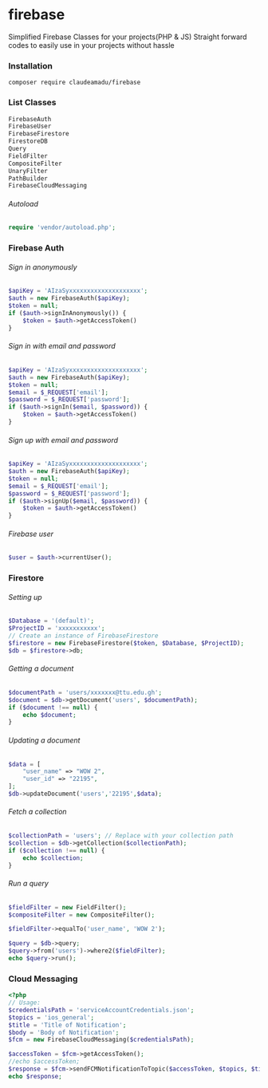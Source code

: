 # firebase
Simplified Firebase Classes for your projects(PHP & JS)
Straight forward codes to easily use in your projects without hassle

### Installation
```
composer require claudeamadu/firebase
```

### List Classes
```php
FirebaseAuth
FirebaseUser
FirebaseFirestore
FirestoreDB
Query
FieldFilter
CompositeFilter
UnaryFilter
PathBuilder
FirebaseCloudMessaging
```

###### Autoload
```php
require 'vendor/autoload.php';
```

### Firebase Auth

###### Sign in anonymously
```php
$apiKey = 'AIzaSyxxxxxxxxxxxxxxxxxxxx';
$auth = new FirebaseAuth($apiKey);
$token = null;
if ($auth->signInAnonymously()) {
    $token = $auth->getAccessToken()
}
```

###### Sign in with email and password
```php
$apiKey = 'AIzaSyxxxxxxxxxxxxxxxxxxxx';
$auth = new FirebaseAuth($apiKey);
$token = null;
$email = $_REQUEST['email'];
$password = $_REQUEST['password'];
if ($auth->signIn($email, $password)) {
    $token = $auth->getAccessToken()
}
```

###### Sign up with email and password
```php
$apiKey = 'AIzaSyxxxxxxxxxxxxxxxxxxxx';
$auth = new FirebaseAuth($apiKey);
$token = null;
$email = $_REQUEST['email'];
$password = $_REQUEST['password'];
if ($auth->signUp($email, $password)) {
    $token = $auth->getAccessToken()
}
```

###### Firebase user
```php
$user = $auth->currentUser();
```

### Firestore

###### Setting up 
```php
$Database = '(default)';
$ProjectID = 'xxxxxxxxxxx';
// Create an instance of FirebaseFirestore
$firestore = new FirebaseFirestore($token, $Database, $ProjectID);
$db = $firestore->db;
```

###### Getting a document
```php
$documentPath = 'users/xxxxxxx@ttu.edu.gh'; 
$document = $db->getDocument('users', $documentPath);
if ($document !== null) {
    echo $document;
}
```

###### Updating a document
```php
$data = [
    "user_name" => "WOW 2",    
    "user_id" => "22195",    
];
$db->updateDocument('users','22195',$data);
```

###### Fetch a collection
```php
$collectionPath = 'users'; // Replace with your collection path
$collection = $db->getCollection($collectionPath);
if ($collection !== null) {
    echo $collection;
}
```

###### Run a query
```php
$fieldFilter = new FieldFilter();
$compositeFilter = new CompositeFilter();

$fieldFilter->equalTo('user_name', 'WOW 2');

$query = $db->query;
$query->from('users')->where2($fieldFilter);
echo $query->run();
```

### Cloud Messaging
```php
<?php
// Usage:
$credentialsPath = 'serviceAccountCredentials.json';
$topics = 'ios_general';
$title = 'Title of Notification';
$body = 'Body of Notification';
$fcm = new FirebaseCloudMessaging($credentialsPath);

$accessToken = $fcm->getAccessToken();
//echo $accessToken;
$response = $fcm->sendFCMNotificationToTopic($accessToken, $topics, $title, $body);
echo $response;
```